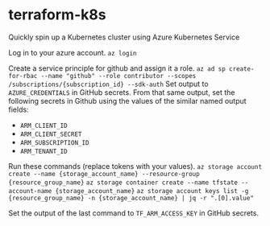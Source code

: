 # terraform-k8s
Quickly spin up a Kubernetes cluster using Azure Kubernetes Service

Log in to your azure account.
```az login```

Create a service principle for github and assign it a role.
```az ad sp create-for-rbac --name "github" --role contributor --scopes /subscriptions/{subscription_id} --sdk-auth```
Set output to `AZURE_CREDENTIALS` in GitHub secrets.
From that same output, set the following secrets in Github using the values of the similar named output fields:

* `ARM_CLIENT_ID`
* `ARM_CLIENT_SECRET`
* `ARM_SUBSCRIPTION_ID`
* `ARM_TENANT_ID`

Run these commands (replace tokens with your values).
```az storage account create --name {storage_account_name} --resource-group {resource_group_name}```
```az storage container create --name tfstate --account-name {storage_account_name}```
```az storage account keys list -g {resource_group_name} -n {storage_account_name} | jq -r ".[0].value"```

Set the output of the last command to `TF_ARM_ACCESS_KEY` in GitHub secrets.